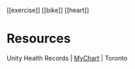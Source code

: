 [[exercise]]
[[bike]]
[[heart]]

# Resources
Unity Health Records | [MyChart](https://www.mychart.ca/pages/main.cfm) | Toronto
